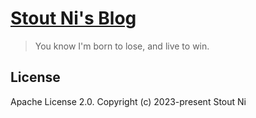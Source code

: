 # [Stout Ni's Blog](https://stout-ni.github.io)

> You know I'm born to lose, and live to win.

## License

Apache License 2.0.
Copyright (c) 2023-present Stout Ni
